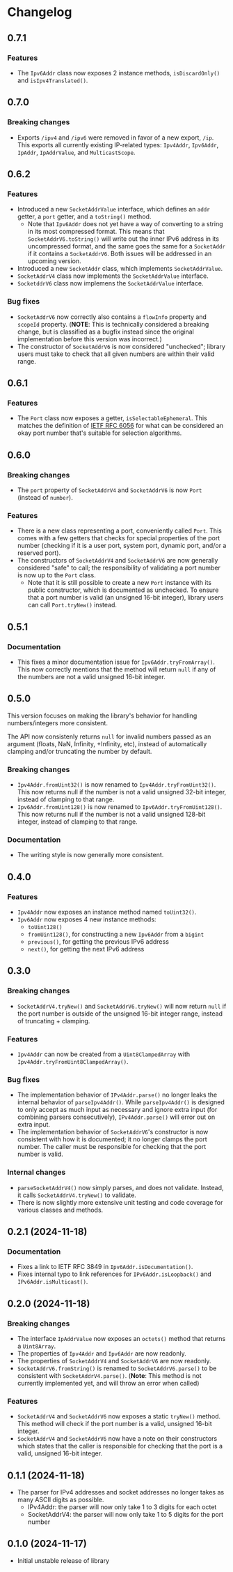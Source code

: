 # Changelog

## 0.7.1

### Features
- The `Ipv6Addr` class now exposes 2 instance methods, `isDiscardOnly()` and `isIpv4Translated()`.

## 0.7.0

### Breaking changes
- Exports `/ipv4` and `/ipv6` were removed in favor of a new export, `/ip`. This exports all currently existing IP-related types: `Ipv4Addr`, `Ipv6Addr`, `IpAddr`, `IpAddrValue`, and `MulticastScope`.

## 0.6.2

### Features
- Introduced a new `SocketAddrValue` interface, which defines an `addr` getter, a `port` getter, and a `toString()` method.
  - Note that `Ipv6Addr` does not yet have a way of converting to a string in its most compressed format. This means that `SocketAddrV6.toString()` will write out the inner IPv6 address in its uncompressed format, and the same goes the same for a `SocketAddr` if it contains a `SocketAddrV6`. Both issues will be addressed in an upcoming version.
- Introduced a new `SocketAddr` class, which implements `SocketAddrValue`.
- `SocketAddrV4` class now implements the `SocketAddrValue` interface.
- `SocketddrV6` class now implemens the `SocketAddrValue` interface.

### Bug fixes
- `SocketAddrV6` now correctly also contains a `flowInfo` property and `scopeId` property. (**NOTE**: This is technically considered a breaking change, but is classified as a bugfix instead since the original implementation before this version was incorrect.)
- The constructor of `SocketAddrV6` is now considered "unchecked"; library users must take to check that all given numbers are within their valid range.

## 0.6.1

### Features

- The `Port` class now exposes a getter, `isSelectableEphemeral`. This matches the definition of [IETF RFC 6056](https://datatracker.ietf.org/doc/html/rfc6056) for what can be considered an okay port number that's suitable for selection algorithms.

## 0.6.0

### Breaking changes

- The `port` property of `SocketAddrV4` and `SocketAddrV6` is now `Port` (instead of `number`).

### Features

- There is a new class representing a port, conveniently called `Port`. This comes with a few getters that checks for special properties of the port number (checking if it is a user port, system port, dynamic port, and/or a reserved port).
- The constructors of `SocketAddrV4` and `SocketAddrV6` are now generally considered "safe" to call; the responsibility of validating a port number is now up to the `Port` class.
  - Note that it is still possible to create a new `Port` instance with its public constructor, which is documented as unchecked. To ensure that a port number is valid (an unsigned 16-bit integer), library users can call `Port.tryNew()` instead.


## 0.5.1

### Documentation

- This fixes a minor documentation issue for `Ipv6Addr.tryFromArray()`. This now correctly mentions that the method will return `null` if any of the numbers are not a valid unsigned 16-bit integer.

## 0.5.0

This version focuses on making the library's behavior for handling numbers/integers more consistent.

The API now consistenly returns `null` for invalid numbers passed as an argument (floats, NaN, Infinity, +Infinity, etc), instead of automatically clamping and/or truncating the number by default.

### Breaking changes

- `Ipv4Addr.fromUint32()` is now renamed to `Ipv4Addr.tryFromUint32()`. This now returns null if the number is not a valid unsigned 32-bit integer, instead of clamping to that range.
- `Ipv6Addr.fromUint128()` is now renamed to `Ipv6Addr.tryFromUint128()`. This now returns null if the number is not a valid unsigned 128-bit integer, instead of clamping to that range.

### Documentation

- The writing style is now generally more consistent.

## 0.4.0

### Features

- `Ipv4Addr` now exposes an instance method named `toUint32()`.
- `Ipv6Addr` now exposes 4 new instance methods:
  - `toUint128()`
  - `fromUint128()`, for constructing a new `Ipv6Addr` from a `bigint`
  - `previous()`, for getting the previous IPv6 address
  - `next()`, for getting the next IPv6 address

## 0.3.0

### Breaking changes
- `SocketAddrV4.tryNew()` and `SocketAddrV6.tryNew()` will now return `null` if the port number is outside of the unsigned 16-bit integer range, instead of truncating + clamping.

### Features
- `Ipv4Addr` can now be created from a `Uint8ClampedArray` with `Ipv4Addr.tryFromUint8ClampedArray()`.

### Bug fixes
- The implementation behavior of `IPv4Addr.parse()` no longer leaks the internal behavior of `parseIpv4Addr()`. While `parseIpv4Addr()` is designed to only accept as much input as necessary and ignore extra input (for combining parsers consecutively), `IPv4Addr.parse()` will error out on extra input.
- The implementation behavior of `SocketAddrV6`'s constructor is now consistent with how it is documented; it no longer clamps the port number. The caller must be responsible for checking that the port number is valid.

### Internal changes
- `parseSocketAddrV4()` now simply parses, and does not validate. Instead, it calls `SocketAddrV4.tryNew()` to validate.
- There is now slightly more extensive unit testing and code coverage for various classes and methods.

## 0.2.1 (2024-11-18)

### Documentation
- Fixes a link to IETF RFC 3849 in `Ipv6Addr.isDocumentation()`.
- Fixes internal typo to link references for `IPv6Addr.isLoopback()` and  `IPv6Addr.isMulticast()`.

## 0.2.0 (2024-11-18)

### Breaking changes

- The interface `IpAddrValue` now exposes an `octets()` method that returns a `Uint8Array`.
- The properties of `Ipv4Addr` and `Ipv6Addr` are now readonly.
- The properties of `SocketAddrV4` and `SocketAddrV6` are now readonly.
- `SocketAddrV6.fromString()` is renamed to `SocketAddrV6.parse()` to be consistent with `SocketAddrV4.parse()`. (**Note**: This method is not currently implemented yet, and will throw an error when called)

### Features

- `SocketAddrV4` and `SocketAddrV6` now exposes a static `tryNew()` method. This method will check if the port number is a valid, unsigned 16-bit integer.
- `SocketAddrV4` and `SocketAddrV6` now have a note on their constructors which states that the caller is responsible for checking that the port is a valid, unsigned 16-bit integer.

## 0.1.1 (2024-11-18)

- The parser for IPv4 addresses and socket addresses no longer takes as many ASCII digits as possible.
  - IPv4Addr: the parser will now only take 1 to 3 digits for each octet
  - SocketAddrV4: the parser will now only take 1 to 5 digits for the port number

## 0.1.0 (2024-11-17)

- Initial unstable release of library
